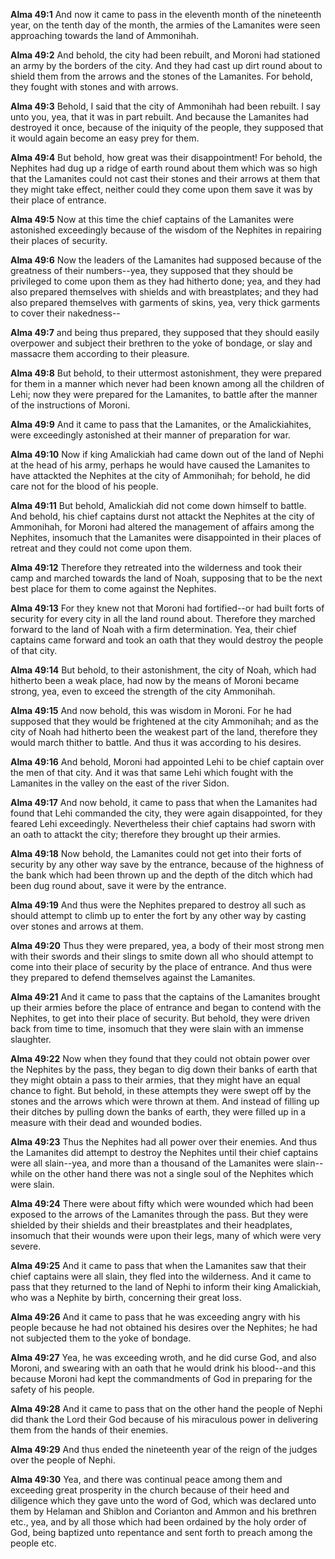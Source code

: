 **Alma 49:1** And now it came to pass in the eleventh month of the nineteenth year, on the tenth day of the month, the armies of the Lamanites were seen approaching towards the land of Ammonihah.

**Alma 49:2** And behold, the city had been rebuilt, and Moroni had stationed an army by the borders of the city. And they had cast up dirt round about to shield them from the arrows and the stones of the Lamanites. For behold, they fought with stones and with arrows.

**Alma 49:3** Behold, I said that the city of Ammonihah had been rebuilt. I say unto you, yea, that it was in part rebuilt. And because the Lamanites had destroyed it once, because of the iniquity of the people, they supposed that it would again become an easy prey for them.

**Alma 49:4** But behold, how great was their disappointment! For behold, the Nephites had dug up a ridge of earth round about them which was so high that the Lamanites could not cast their stones and their arrows at them that they might take effect, neither could they come upon them save it was by their place of entrance.

**Alma 49:5** Now at this time the chief captains of the Lamanites were astonished exceedingly because of the wisdom of the Nephites in repairing their places of security.

**Alma 49:6** Now the leaders of the Lamanites had supposed because of the greatness of their numbers--yea, they supposed that they should be privileged to come upon them as they had hitherto done; yea, and they had also prepared themselves with shields and with breastplates; and they had also prepared themselves with garments of skins, yea, very thick garments to cover their nakedness--

**Alma 49:7** and being thus prepared, they supposed that they should easily overpower and subject their brethren to the yoke of bondage, or slay and massacre them according to their pleasure.

**Alma 49:8** But behold, to their uttermost astonishment, they were prepared for them in a manner which never had been known among all the children of Lehi; now they were prepared for the Lamanites, to battle after the manner of the instructions of Moroni.

**Alma 49:9** And it came to pass that the Lamanites, or the Amalickiahites, were exceedingly astonished at their manner of preparation for war.

**Alma 49:10** Now if king Amalickiah had came down out of the land of Nephi at the head of his army, perhaps he would have caused the Lamanites to have attackted the Nephites at the city of Ammonihah; for behold, he did care not for the blood of his people.

**Alma 49:11** But behold, Amalickiah did not come down himself to battle. And behold, his chief captains durst not attackt the Nephites at the city of Ammonihah, for Moroni had altered the management of affairs among the Nephites, insomuch that the Lamanites were disappointed in their places of retreat and they could not come upon them.

**Alma 49:12** Therefore they retreated into the wilderness and took their camp and marched towards the land of Noah, supposing that to be the next best place for them to come against the Nephites.

**Alma 49:13** For they knew not that Moroni had fortified--or had built forts of security for every city in all the land round about. Therefore they marched forward to the land of Noah with a firm determination. Yea, their chief captains came forward and took an oath that they would destroy the people of that city.

**Alma 49:14** But behold, to their astonishment, the city of Noah, which had hitherto been a weak place, had now by the means of Moroni became strong, yea, even to exceed the strength of the city Ammonihah.

**Alma 49:15** And now behold, this was wisdom in Moroni. For he had supposed that they would be frightened at the city Ammonihah; and as the city of Noah had hitherto been the weakest part of the land, therefore they would march thither to battle. And thus it was according to his desires.

**Alma 49:16** And behold, Moroni had appointed Lehi to be chief captain over the men of that city. And it was that same Lehi which fought with the Lamanites in the valley on the east of the river Sidon.

**Alma 49:17** And now behold, it came to pass that when the Lamanites had found that Lehi commanded the city, they were again disappointed, for they feared Lehi exceedingly. Nevertheless their chief captains had sworn with an oath to attackt the city; therefore they brought up their armies.

**Alma 49:18** Now behold, the Lamanites could not get into their forts of security by any other way save by the entrance, because of the highness of the bank which had been thrown up and the depth of the ditch which had been dug round about, save it were by the entrance.

**Alma 49:19** And thus were the Nephites prepared to destroy all such as should attempt to climb up to enter the fort by any other way by casting over stones and arrows at them.

**Alma 49:20** Thus they were prepared, yea, a body of their most strong men with their swords and their slings to smite down all who should attempt to come into their place of security by the place of entrance. And thus were they prepared to defend themselves against the Lamanites.

**Alma 49:21** And it came to pass that the captains of the Lamanites brought up their armies before the place of entrance and began to contend with the Nephites, to get into their place of security. But behold, they were driven back from time to time, insomuch that they were slain with an immense slaughter.

**Alma 49:22** Now when they found that they could not obtain power over the Nephites by the pass, they began to dig down their banks of earth that they might obtain a pass to their armies, that they might have an equal chance to fight. But behold, in these attempts they were swept off by the stones and the arrows which were thrown at them. And instead of filling up their ditches by pulling down the banks of earth, they were filled up in a measure with their dead and wounded bodies.

**Alma 49:23** Thus the Nephites had all power over their enemies. And thus the Lamanites did attempt to destroy the Nephites until their chief captains were all slain--yea, and more than a thousand of the Lamanites were slain--while on the other hand there was not a single soul of the Nephites which were slain.

**Alma 49:24** There were about fifty which were wounded which had been exposed to the arrows of the Lamanites through the pass. But they were shielded by their shields and their breastplates and their headplates, insomuch that their wounds were upon their legs, many of which were very severe.

**Alma 49:25** And it came to pass that when the Lamanites saw that their chief captains were all slain, they fled into the wilderness. And it came to pass that they returned to the land of Nephi to inform their king Amalickiah, who was a Nephite by birth, concerning their great loss.

**Alma 49:26** And it came to pass that he was exceeding angry with his people because he had not obtained his desires over the Nephites; he had not subjected them to the yoke of bondage.

**Alma 49:27** Yea, he was exceeding wroth, and he did curse God, and also Moroni, and swearing with an oath that he would drink his blood--and this because Moroni had kept the commandments of God in preparing for the safety of his people.

**Alma 49:28** And it came to pass that on the other hand the people of Nephi did thank the Lord their God because of his miraculous power in delivering them from the hands of their enemies.

**Alma 49:29** And thus ended the nineteenth year of the reign of the judges over the people of Nephi.

**Alma 49:30** Yea, and there was continual peace among them and exceeding great prosperity in the church because of their heed and diligence which they gave unto the word of God, which was declared unto them by Helaman and Shiblon and Corianton and Ammon and his brethren etc., yea, and by all those which had been ordained by the holy order of God, being baptized unto repentance and sent forth to preach among the people etc.

